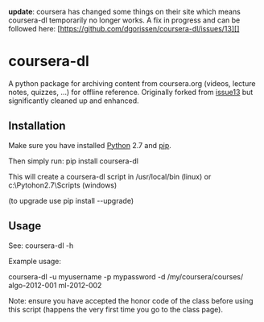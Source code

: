 **update**: coursera has changed some things on their site which means coursera-dl temporarily no longer works.
A fix in progress and can be followed here: [https://github.com/dgorissen/coursera-dl/issues/13][]

coursera-dl
===========

A python package for archiving content from coursera.org (videos,
lecture notes, quizzes, …) for offline reference. Originally forked from
[issue13][] but significantly
cleaned up and enhanced.

Installation
------------

Make sure you have installed [Python][] 2.7 and [pip][].

Then simply run: pip install coursera-dl

This will create a coursera-dl script in /usr/local/bin (linux) or
c:\\Pytohon2.7\\Scripts (windows)

(to upgrade use pip install --upgrade)

Usage
-----

See: coursera-dl -h

Example usage:

coursera-dl -u myusername -p mypassword -d /my/coursera/courses/
algo-2012-001 ml-2012-002

Note: ensure you have accepted the honor code of the class before using
this script (happens the very first time you go to the class page).

  [issue13]: https://github.com/dgorissen/coursera-dl/issues/13
  [https://github.com/abhirama/coursera-download]: https://github.com/abhirama/coursera-download
  [Python]: http://www.python.org/download/
  [pip]: http://www.pip-installer.org/en/latest/installing.html
